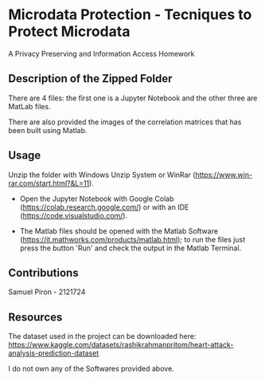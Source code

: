 # Microdata Protection - Tecniques to Protect Microdata

A Privacy Preserving and Information Access Homework

## Description of the Zipped Folder

There are 4 files: the first one is a Jupyter Notebook and the other three are MatLab files.

There are also provided the images of the correlation matrices that has been built using Matlab.

## Usage

Unzip the folder with Windows Unzip System or WinRar (https://www.win-rar.com/start.html?&L=11).

- Open the Jupyter Notebook with Google Colab (https://colab.research.google.com/) or with an IDE (https://code.visualstudio.com/).

- The Matlab files should be opened with the Matlab Software (https://it.mathworks.com/products/matlab.html); to run the files just press the button 'Run' and check the output in the Matlab Terminal.


## Contributions

Samuel Piron - 2121724

## Resources

The dataset used in the project can be downloaded here:
https://www.kaggle.com/datasets/rashikrahmanpritom/heart-attack-analysis-prediction-dataset

I do not own any of the Softwares provided above.
